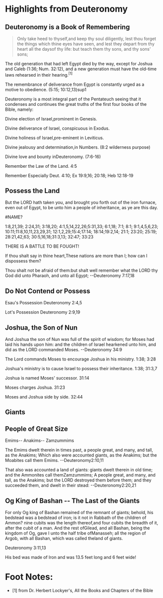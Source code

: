 # Highlights from Deuteronomy

## Deuteronomy is a Book of Remembering

> Only take heed to thyself,and keep thy soul diligently, lest thou forget the things which thine eyes have seen, and lest they depart from thy heart all the daysof thy life: but teach them thy sons, and thy sons' sons;

The old generation that had left Egypt died by the way, except for Joshua and Caleb (1:36; Num. 32:12), and a new generation must have the old-time laws rehearsed in their hearing.<sup>[1]</span>

The remembrance of deliverance from Egypt is constantly urged as a motive to obedience. (5:15; 10:12,13)sup1

Deuteronomy is a most integral part of the Pentateuch seeing that it condenses and continues the great truths of the first four books of the Bible, namely:

Divine election of Israel,prominent in Genesis.

Divine deliverance of Israel, conspicuous in Exodus.

Divine holiness of Israel,pre-eminent in Leviticus.

Divine jealousy and determination,in Numbers. (8:2 wilderness purpose)

Divine love and bounty inDeuteronomy. (7:6-16)

Remember the Law of the Land. 4:5

Remember Especially Deut. 4:10; Ex 19:9,16; 20:18; Heb 12:18-19

## Possess the Land

But the LORD hath taken you, and brought you forth out of the iron furnace, even out of Egypt, to be unto him a people of inheritance, as ye are this day.

#NAME?

1:8,21,39; 2:24,31; 3:18,20; 4:1,5,14,22,26;5:31,33; 6:1,18; 7:1; 8:1; 9:1,4,5,6,23; 10:11;11:8,10,11,23,29,31; 12:1,2,29;15:4;17:14; 18:14;19:2,14; 21:1; 23:20; 25:19; 28:21,42,63; 30:5,16,18;31:3,13; 32:47; 33:23

THERE IS A BATTLE TO BE FOUGHT!

If thou shalt say in thine heart,These nations are more than I; how can I dispossess them?

Thou shalt not be afraid of them:but shalt well remember what the LORD thy God did unto Pharaoh, and unto all Egypt; --Deuteronomy 7:17,18

## Do Not Contend or Possess

Esau's Possession Deuteronomy 2:4,5

Lot's Possession Deuteronomy 2:9,19

## Joshua, the Son of Nun

And Joshua the son of Nun was full of the spirit of wisdom; for Moses had laid his hands upon him: and the children of Israel hearkened unto him, and did as the LORD commanded Moses. --Deuteronomy 34:9

The Lord commands Moses to encourage Joshua in his ministry. 1:38; 3:28

Joshua's ministry is to cause Israel to possess their inheritance. 1:38; 31:3,7

Joshua is named Moses' successor. 31:14

Moses charges Joshua. 31:23

Moses and Joshua side by side. 32:44

## Giants

## People of Great Size

Emims-- Anakims-- Zamzummims

The Emims dwelt therein in times past, a people great, and many, and tall, as the Anakims; Which also were accounted giants, as the Anakims; but the Moabites call them Emims. --Deuteronomy2:10,11

That also was accounted a land of giants: giants dwelt therein in old time; and the Ammonites call themZamzummims; A people great, and many, and tall, as the Anakims; but the LORD destroyed them before them; and they succeeded them, and dwelt in their stead: --Deuteronomy2:20,21

## Og King of Bashan -- The Last of the Giants

For only Og king of Bashan remained of the remnant of giants; behold, his bedstead was a bedstead of iron; is it not in Rabbath of the children of Ammon? nine cubits was the length thereof,and four cubits the breadth of it, after the cubit of a man. And the rest ofGilead, and all Bashan, being the kingdom of Og, gave I unto the half tribe ofManasseh; all the region of Argob, with all Bashan, which was called theland of giants.

Deuteronomy 3:11,13

His bed was made of Iron and was 13.5 feet long and 6 feet wide!

# Foot Notes:

- [1] from Dr. Herbert Lockyer's, All the Books and Chapters of the Bible
